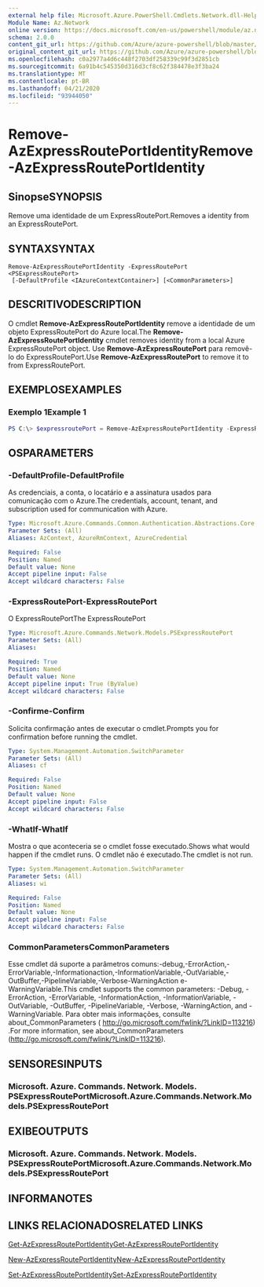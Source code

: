 ```yaml
---
external help file: Microsoft.Azure.PowerShell.Cmdlets.Network.dll-Help.xml
Module Name: Az.Network
online version: https://docs.microsoft.com/en-us/powershell/module/az.network/remove-azexpressrouteportidentity
schema: 2.0.0
content_git_url: https://github.com/Azure/azure-powershell/blob/master/src/Network/Network/help/Remove-AzExpressRoutePortIdentity.md
original_content_git_url: https://github.com/Azure/azure-powershell/blob/master/src/Network/Network/help/Remove-AzExpressRoutePortIdentity.md
ms.openlocfilehash: c0a2977a4d6c448f2703df258339c99f3d2851cb
ms.sourcegitcommit: 6a91b4c545350d316d3cf8c62f384478e3f3ba24
ms.translationtype: MT
ms.contentlocale: pt-BR
ms.lasthandoff: 04/21/2020
ms.locfileid: "93944050"
---
```

# <span data-ttu-id="fa9b7-101">Remove-AzExpressRoutePortIdentity</span><span class="sxs-lookup"><span data-stu-id="fa9b7-101">Remove-AzExpressRoutePortIdentity</span></span>

## <span data-ttu-id="fa9b7-102">Sinopse</span><span class="sxs-lookup"><span data-stu-id="fa9b7-102">SYNOPSIS</span></span>
<span data-ttu-id="fa9b7-103">Remove uma identidade de um ExpressRoutePort.</span><span class="sxs-lookup"><span data-stu-id="fa9b7-103">Removes a identity from an ExpressRoutePort.</span></span>

## <span data-ttu-id="fa9b7-104">SYNTAX</span><span class="sxs-lookup"><span data-stu-id="fa9b7-104">SYNTAX</span></span>

```
Remove-AzExpressRoutePortIdentity -ExpressRoutePort <PSExpressRoutePort>
 [-DefaultProfile <IAzureContextContainer>] [<CommonParameters>]
```

## <span data-ttu-id="fa9b7-105">DESCRITIVO</span><span class="sxs-lookup"><span data-stu-id="fa9b7-105">DESCRIPTION</span></span>
<span data-ttu-id="fa9b7-106">O cmdlet **Remove-AzExpressRoutePortIdentity** remove a identidade de um objeto ExpressRoutePort do Azure local.</span><span class="sxs-lookup"><span data-stu-id="fa9b7-106">The **Remove-AzExpressRoutePortIdentity** cmdlet removes identity from a local Azure ExpressRoutePort object.</span></span> <span data-ttu-id="fa9b7-107">Use **Remove-AzExpressRoutePort** para removê-lo do ExpressRoutePort.</span><span class="sxs-lookup"><span data-stu-id="fa9b7-107">Use **Remove-AzExpressRoutePort** to remove it to from ExpressRoutePort.</span></span>

## <span data-ttu-id="fa9b7-108">EXEMPLOS</span><span class="sxs-lookup"><span data-stu-id="fa9b7-108">EXAMPLES</span></span>

### <span data-ttu-id="fa9b7-109">Exemplo 1</span><span class="sxs-lookup"><span data-stu-id="fa9b7-109">Example 1</span></span>
```powershell
PS C:\> $expressroutePort = Remove-AzExpressRoutePortIdentity -ExpressRoutePort $expressroutePort
```

## <span data-ttu-id="fa9b7-110">OS</span><span class="sxs-lookup"><span data-stu-id="fa9b7-110">PARAMETERS</span></span>

### <span data-ttu-id="fa9b7-111">-DefaultProfile</span><span class="sxs-lookup"><span data-stu-id="fa9b7-111">-DefaultProfile</span></span>
<span data-ttu-id="fa9b7-112">As credenciais, a conta, o locatário e a assinatura usados para comunicação com o Azure.</span><span class="sxs-lookup"><span data-stu-id="fa9b7-112">The credentials, account, tenant, and subscription used for communication with Azure.</span></span>

```yaml
Type: Microsoft.Azure.Commands.Common.Authentication.Abstractions.Core.IAzureContextContainer
Parameter Sets: (All)
Aliases: AzContext, AzureRmContext, AzureCredential

Required: False
Position: Named
Default value: None
Accept pipeline input: False
Accept wildcard characters: False
```

### <span data-ttu-id="fa9b7-113">-ExpressRoutePort</span><span class="sxs-lookup"><span data-stu-id="fa9b7-113">-ExpressRoutePort</span></span>
<span data-ttu-id="fa9b7-114">O ExpressRoutePort</span><span class="sxs-lookup"><span data-stu-id="fa9b7-114">The ExpressRoutePort</span></span>

```yaml
Type: Microsoft.Azure.Commands.Network.Models.PSExpressRoutePort
Parameter Sets: (All)
Aliases:

Required: True
Position: Named
Default value: None
Accept pipeline input: True (ByValue)
Accept wildcard characters: False
```

### <span data-ttu-id="fa9b7-115">-Confirme</span><span class="sxs-lookup"><span data-stu-id="fa9b7-115">-Confirm</span></span>
<span data-ttu-id="fa9b7-116">Solicita confirmação antes de executar o cmdlet.</span><span class="sxs-lookup"><span data-stu-id="fa9b7-116">Prompts you for confirmation before running the cmdlet.</span></span>

```yaml
Type: System.Management.Automation.SwitchParameter
Parameter Sets: (All)
Aliases: cf

Required: False
Position: Named
Default value: None
Accept pipeline input: False
Accept wildcard characters: False
```

### <span data-ttu-id="fa9b7-117">-WhatIf</span><span class="sxs-lookup"><span data-stu-id="fa9b7-117">-WhatIf</span></span>
<span data-ttu-id="fa9b7-118">Mostra o que aconteceria se o cmdlet fosse executado.</span><span class="sxs-lookup"><span data-stu-id="fa9b7-118">Shows what would happen if the cmdlet runs.</span></span>
<span data-ttu-id="fa9b7-119">O cmdlet não é executado.</span><span class="sxs-lookup"><span data-stu-id="fa9b7-119">The cmdlet is not run.</span></span>

```yaml
Type: System.Management.Automation.SwitchParameter
Parameter Sets: (All)
Aliases: wi

Required: False
Position: Named
Default value: None
Accept pipeline input: False
Accept wildcard characters: False
```

### <span data-ttu-id="fa9b7-120">CommonParameters</span><span class="sxs-lookup"><span data-stu-id="fa9b7-120">CommonParameters</span></span>
<span data-ttu-id="fa9b7-121">Esse cmdlet dá suporte a parâmetros comuns:-debug,-ErrorAction,-ErrorVariable,-Informationaction,-InformationVariable,-OutVariable,-OutBuffer,-PipelineVariable,-Verbose-WarningAction e-WarningVariable.</span><span class="sxs-lookup"><span data-stu-id="fa9b7-121">This cmdlet supports the common parameters: -Debug, -ErrorAction, -ErrorVariable, -InformationAction, -InformationVariable, -OutVariable, -OutBuffer, -PipelineVariable, -Verbose, -WarningAction, and -WarningVariable.</span></span> <span data-ttu-id="fa9b7-122">Para obter mais informações, consulte about_CommonParameters ( http://go.microsoft.com/fwlink/?LinkID=113216) .</span><span class="sxs-lookup"><span data-stu-id="fa9b7-122">For more information, see about_CommonParameters (http://go.microsoft.com/fwlink/?LinkID=113216).</span></span>


## <span data-ttu-id="fa9b7-123">SENSORES</span><span class="sxs-lookup"><span data-stu-id="fa9b7-123">INPUTS</span></span>

### <span data-ttu-id="fa9b7-124">Microsoft. Azure. Commands. Network. Models. PSExpressRoutePort</span><span class="sxs-lookup"><span data-stu-id="fa9b7-124">Microsoft.Azure.Commands.Network.Models.PSExpressRoutePort</span></span>

## <span data-ttu-id="fa9b7-125">EXIBE</span><span class="sxs-lookup"><span data-stu-id="fa9b7-125">OUTPUTS</span></span>

### <span data-ttu-id="fa9b7-126">Microsoft. Azure. Commands. Network. Models. PSExpressRoutePort</span><span class="sxs-lookup"><span data-stu-id="fa9b7-126">Microsoft.Azure.Commands.Network.Models.PSExpressRoutePort</span></span>

## <span data-ttu-id="fa9b7-127">INFORMA</span><span class="sxs-lookup"><span data-stu-id="fa9b7-127">NOTES</span></span>

## <span data-ttu-id="fa9b7-128">LINKS RELACIONADOS</span><span class="sxs-lookup"><span data-stu-id="fa9b7-128">RELATED LINKS</span></span>
[<span data-ttu-id="fa9b7-129">Get-AzExpressRoutePortIdentity</span><span class="sxs-lookup"><span data-stu-id="fa9b7-129">Get-AzExpressRoutePortIdentity</span></span>](./Get-AzExpressRoutePortIdentity.md)

[<span data-ttu-id="fa9b7-130">New-AzExpressRoutePortIdentity</span><span class="sxs-lookup"><span data-stu-id="fa9b7-130">New-AzExpressRoutePortIdentity</span></span>](./New-AzExpressRoutePortIdentity.md)

[<span data-ttu-id="fa9b7-131">Set-AzExpressRoutePortIdentity</span><span class="sxs-lookup"><span data-stu-id="fa9b7-131">Set-AzExpressRoutePortIdentity</span></span>](./Set-AzExpressRoutePortIdentity.md)
